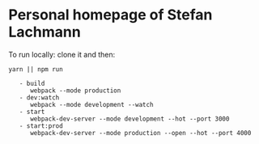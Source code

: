 # Personal homepage of Stefan Lachmann

To run locally:
clone it and then:

`yarn || npm run`

```npm scripts
   - build
      webpack --mode production
   - dev:watch
      webpack --mode development --watch
   - start
      webpack-dev-server --mode development --hot --port 3000
   - start:prod
      webpack-dev-server --mode production --open --hot --port 4000
```
